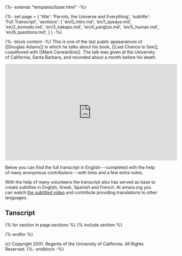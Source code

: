 {%- extends "templates/base.html" -%}

{%- set page = {
  'title': 'Parrots, the Universe and Everything',
  'subtitle': 'Full Transcript',
  'sections': [
      'en/0_intro.md',
      'en/1_ayeaye.md',
      'en/2_komodo.md',
      'en/3_kakapo.md',
      'en/4_yangtze.md',
      'en/5_human.md',
      'en/6_questions.md',
  ]
} -%}

{%- block content -%}
This is one of the last public appearances of [[Douglas Adams]] in which he talks
about his book, [[Last Chance to See]], coauthored with [[Mark Carwardine]].
The talk was given at the University of California, Santa Barbara, and recorded
about a month before his death.

<iframe width="560" height="315" src="https://www.youtube.com/embed/_ZG8HBuDjgc" frameborder="0" allow="accelerometer; autoplay; encrypted-media; gyroscope; picture-in-picture" allowfullscreen></iframe>

Below you can find the full transcript in English---completed with the help of
many anonymous contributors---with links and a few extra notes.

With the help of many volunteers the transcript also has served as base to
create subtitles in English, Greek, Spanish and French. At amara.org you can
watch [the subtitled video][subtitled] and contribute providing translations
to other languages.

[subtitled]: https://amara.org/en/videos/yoedZnaqoAov/info/douglas-adams-parrots-the-universe-and-everything/

## Tanscript

{% for section in page.sections %}
  {% include section %}

{% endfor %}

(c) Copyright 2001. Regents of the University of California. All Rights
Reserved.
{%- endblock -%}
